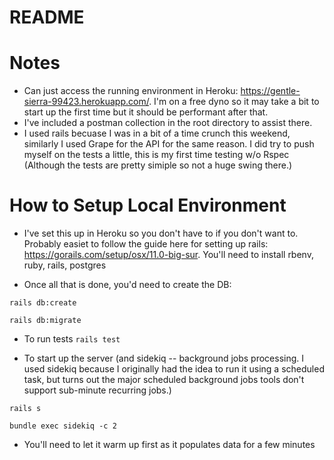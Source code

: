 # README

# Notes 

- Can just access the running environment in Heroku: https://gentle-sierra-99423.herokuapp.com/. I'm on a free dyno so it may take a bit to start up the first time but it should be performant after that.
- I've included a postman collection in the root directory to assist there.
- I used rails becuase I was in a bit of a time crunch this weekend, similarly I used Grape for the API for the same reason. I did try to push myself on the tests a little, this is my first time testing w/o Rspec (Although the tests are pretty simiple so not a huge swing there.)

# How to Setup Local Environment

- I've set this up in Heroku so you don't have to if you don't want to. Probably easiet to follow the guide here for setting up rails: https://gorails.com/setup/osx/11.0-big-sur. You'll need to install rbenv, ruby, rails, postgres

- Once all that is done, you'd need to create the DB:

```rails db:create```

```rails db:migrate```

- To run tests
``` rails test ```

- To start up the server (and sidekiq -- background jobs processing. I used sidekiq because I originally had the idea to run it using a scheduled task, but turns out the major scheduled background jobs tools don't support sub-minute recurring jobs.)

```rails s```

```bundle exec sidekiq -c 2```

- You'll need to let it warm up first as it populates data for a few minutes
